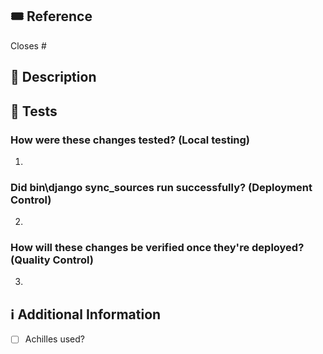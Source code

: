 ## :tickets: Reference
<!-- If this PR closes a github issue, please mention the issue number below.
If not, please link the respective JIRA/Trello ticket associated.
-->
Closes #<!-- Issue # here -->

## 📑 Description
<!-- Add a thorough description of the PR -->
 

## :microscope: Tests
<!-- Answer the following 2 questions: -->
### How were these changes tested? (Local testing)
1.
### Did bin\django sync_sources run successfully? (Deployment Control)
2.
### How will these changes be verified once they're deployed? (Quality Control)
3.

## ℹ Additional Information
<!-- Any additional information like screenshots (if applicable, like UI changes), breaking changes, dependencies added, comparisons between new and old behavior, etc. -->
- [ ] Achilles used?
